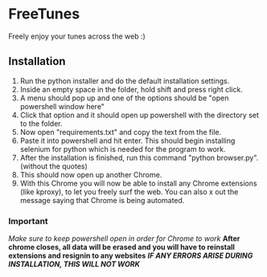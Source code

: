 # FreeTunes

Freely enjoy your tunes across the web :)

## Installation

1. Run the python installer and do the default installation settings.
2. Inside an empty space in the folder, hold shift and press right click.
3. A menu should pop up and one of the options should be "open powershell window here"
4. Click that option and it should open up powershell with the directory set to the folder.
5. Now open "requirements.txt" and copy the text from the file.
6. Paste it into powershell and hit enter. This should begin installing selenium for python
which is needed for the program to work.
7. After the installation is finished, run this command "python browser.py". (without the quotes)
8. This should now open up another Chrome.
9. With this Chrome you will now be able to install any Chrome extensions (like kproxy), to let
you freely surf the web. You can also x out the message saying that Chrome is being automated.

### Important

*Make sure to keep powershell open in order for Chrome to work*
**After chrome closes, all data will be erased and you will have to reinstall extensions and resignin to any websites**
***IF ANY ERRORS ARISE DURING INSTALLATION, THIS WILL NOT WORK***
